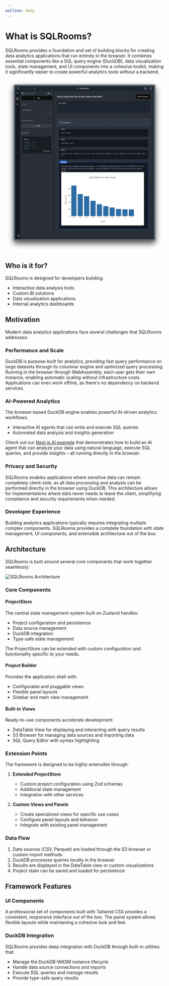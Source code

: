 ```yaml
---
outline: deep
---
```


# What is SQLRooms?

SQLRooms provides a foundation and set of building blocks for creating data analytics applications that run entirely in the browser. It combines essential components like a SQL query engine (DuckDB), data visualization tools, state management, and UI components into a cohesive toolkit, making it significantly easier to create powerful analytics tools without a backend.

![NextJS AI app](assets/nextjs-ai.webp)

## Who is it for?

SQLRooms is designed for developers building:

- Interactive data analysis tools
- Custom BI solutions
- Data visualization applications
- Internal analytics dashboards

## Motivation

Modern data analytics applications face several challenges that SQLRooms addresses:


### Performance and Scale

DuckDB is purpose-built for analytics, providing fast query performance on large datasets through its columnar engine and optimized query processing. Running in the browser through WebAssembly, each user gets their own instance, enabling automatic scaling without infrastructure costs. Applications can even work offline, as there's no dependency on backend services.

### AI-Powered Analytics

The browser-based DuckDB engine enables powerful AI-driven analytics workflows:

- Interactive AI agents that can write and execute SQL queries
- Automated data analysis and insights generation

Check out our [Next.js AI example](/examples/#ai-powered-analytics-next-js) that demonstrates how to build an AI agent that can analyze your data using natural language, execute SQL queries, and provide insights – all running directly in the browser.


### Privacy and Security

SQLRooms enables applications where sensitive data can remain completely client-side, as all data processing and analysis can be performed directly in the browser using DuckDB. This architecture allows for implementations where data never needs to leave the client, simplifying compliance and security requirements when needed.

### Developer Experience

Building analytics applications typically requires integrating multiple complex components. SQLRooms provides a complete foundation with state management, UI components, and extensible architecture out of the box.


## Architecture

SQLRooms is built around several core components that work together seamlessly:

![SQLRooms Architecture](/assets/architecture.svg)

### Core Components

#### ProjectStore

The central state management system built on Zustand handles:

- Project configuration and persistence
- Data source management
- DuckDB integration
- Type-safe state management

The ProjectStore can be extended with custom configuration and functionality specific to your needs.

#### Project Builder

Provides the application shell with:

- Configurable and pluggable views
- Flexible panel layouts
- Sidebar and main view management

#### Built-in Views

Ready-to-use components accelerate development:

- DataTable View for displaying and interacting with query results
- S3 Browser for managing data sources and importing data
- SQL Query Editor with syntax highlighting

### Extension Points

The framework is designed to be highly extensible through:

1. **Extended ProjectStore**

   - Custom project configuration using Zod schemas
   - Additional state management
   - Integration with other services

2. **Custom Views and Panels**
   - Create specialized views for specific use cases
   - Configure panel layouts and behavior
   - Integrate with existing panel management

### Data Flow

1. Data sources (CSV, Parquet) are loaded through the S3 browser or custom import methods
2. DuckDB processes queries locally in the browser
3. Results are displayed in the DataTable view or custom visualizations
4. Project state can be saved and loaded for persistence

## Framework Features

### UI Components

A professional set of components built with Tailwind CSS provides a consistent, responsive interface out of the box. The panel system allows flexible layouts while maintaining a cohesive look and feel.

### DuckDB Integration

SQLRooms provides deep integration with DuckDB through built-in utilities that:

- Manage the DuckDB-WASM instance lifecycle
- Handle data source connections and imports
- Execute SQL queries and manage results
- Provide type-safe query results
